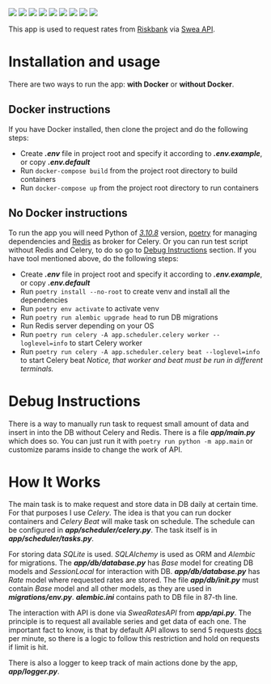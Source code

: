![](https://img.shields.io/badge/Code-Python-informational?style=flat&logo=python&logoColor=white&color=008000)
![](https://img.shields.io/badge/Database-SQLite-informational?style=flat&logo=sqlite&logoColor=white&color=060080)
![](https://img.shields.io/badge/ORM-SQLAlchemy-informational?style=flat&logo=SQLAlchemy&logoColor=white&color=060080)
![](https://img.shields.io/badge/Migrations-Alembic-informational?style=flat&logoColor=white&color=060080)
![](https://img.shields.io/badge/Broker-Redis-informational?style=flat&logo=redis&logoColor=white&color=758000)
![](https://img.shields.io/badge/Tools-Docker-informational?style=flat&logo=docker&logoColor=white&color=802d00)
![](https://img.shields.io/badge/Tools-Poetry-informational?style=flat&logo=poetry&logoColor=white&color=00806b)
![](https://img.shields.io/badge/Tools-Celery-informational?style=flat&logo=celery&logoColor=white&color=4d0080)
![](https://img.shields.io/badge/Tools-pre--commit-informational?style=flat&logo=pre-commit&logoColor=white&color=800029)

This app is used to request rates from [Riskbank](https://www.riksbank.se/en-gb/) via [Swea API](https://developer.api.riksbank.se/api-details#api=swea-api).

# Installation and usage
There are two ways to run the app: **with Docker** or **without Docker**.

## Docker instructions
If you have Docker installed, then clone the project and do the following steps:
- Create ***.env*** file in project root and specify it according to ***.env.example***, or copy ***.env.default***
- Run `docker-compose build` from the project root directory to build containers
- Run `docker-compose up` from the project root directory to run containers

## No Docker instructions
To run the app you will need Python of [*3.10.8*](https://www.python.org/downloads/release/python-3108/) version,
[poetry](https://python-poetry.org/) for managing dependencies and [Redis](https://redis.io/) as broker for Celery.
Or you can run test script without Redis and Celery, to do so go to [Debug Instructions](#debug-instructions) section.
If you have tool mentioned above, do the following steps:
- Create ***.env*** file in project root and specify it according to ***.env.example***, or copy ***.env.default***
- Run `poetry install --no-root` to create venv and install all the dependencies
- Run `poetry env activate` to activate venv
- Run `poetry run alembic upgrade head` to run DB migrations
- Run Redis server depending on your OS
- Run `poetry run celery -A app.scheduler.celery worker --loglevel=info` to start Celery worker
- Run `poetry run celery -A app.scheduler.celery beat --loglevel=info` to start Celery beat
*Notice, that worker and beat must be run in different terminals.*

# Debug Instructions
There is a way to manually run task to request small amount of data and insert in into the DB without Celery and Redis.
There is a file ***app/main.py*** which does so. You can just run it with `poetry run python -m app.main` or customize params inside
to change the work of API.

# How It Works
The main task is to make request and store data in DB daily at certain time. For that purposes I use *Celery*. The idea is
that you can run docker containers and *Celery Beat* will make task on schedule. The schedule can be configured in
***app/scheduler/celery.py***. The task itself is in ***app/scheduler/tasks.py***.

For storing data *SQLite* is used. *SQLAlchemy* is used as ORM and *Alembic* for migrations. The
***app/db/database.py*** has *Base* model for creating DB models and *SessionLocal* for interaction with DB.
***app/db/database.py*** has *Rate* model where requested rates are stored.
The file ***app/db/__init__.py*** must contain *Base* model and all other models, as they are used in ***migrations/env.py***.
***alembic.ini*** contains path to DB file in 87-th line.

The interaction with API is done via *SweaRatesAPI* from ***app/api.py***. The principle is to request all available
series and get data of each one. The important fact to know, is that by default API allows to send 5 requests [docs](https://www.riksbank.se/en-gb/statistics/interest-rates-and-exchange-rates/retrieving-interest-rates-and-exchange-rates-via-api/faq--the-api-for-interest-rates-and-exchange-rates/)
per minute, so there is a logic to follow this restriction and hold on requests if limit is hit.

There is also a logger to keep track of main actions done by the app, ***app/logger.py***.
